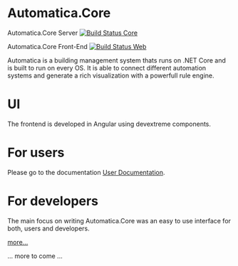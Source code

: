 # Automatica.Core

Automatica.Core Server
[![Build Status Core](https://automatica-core.visualstudio.com/automatica/_apis/build/status/automatica.core?branchName=develop)](https://automatica-core.visualstudio.com/automatica/_build/latest?definitionId=12&branchName=develop)

Automatica.Core Front-End
[![Build Status Web](https://automatica-core.visualstudio.com/automatica/_apis/build/status/automatica.web?branchName=develop)](https://automatica-core.visualstudio.com/automatica/_build/latest?definitionId=8&branchName=develop)

Automatica is a building management system thats runs on .NET Core and is built to run on every OS. It is able to connect different automation systems and generate a rich visualization with a powerfull rule engine.

# UI
The frontend is developed in Angular using devextreme components.

# For users
Please go to the documentation [User Documentation](http://docu.automaticacore.com).

# For developers
The main focus on writing Automatica.Core was an easy to use interface for both, users and developers. 

[more...](http://docu.automaticacore.com)


... more to come ...
